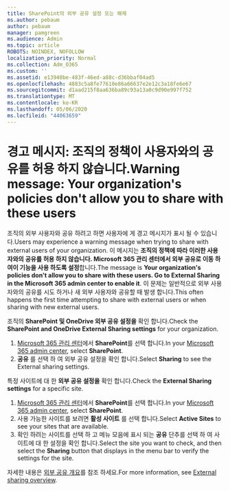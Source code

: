 ```yaml
---
title: SharePoint의 외부 공유 설정 또는 해제
ms.author: pebaum
author: pebaum
manager: pamgreen
ms.audience: Admin
ms.topic: article
ROBOTS: NOINDEX, NOFOLLOW
localization_priority: Normal
ms.collection: Adm_O365
ms.custom: ''
ms.assetid: e13940be-483f-46ed-a88c-d36bbaf04ad5
ms.openlocfilehash: 4883c5a8fe77610e86a66637e2e12c3a18fe6e67
ms.sourcegitcommit: d1aad215f8aa636ba89c93a13a0c9d90e997f752
ms.translationtype: MT
ms.contentlocale: ko-KR
ms.lasthandoff: 05/06/2020
ms.locfileid: "44063659"
---
```

# <a name="warning-message-your-organizations-policies-dont-allow-you-to-share-with-these-users"></a><span data-ttu-id="0268c-102">경고 메시지: 조직의 정책이 사용자와의 공유를 허용 하지 않습니다.</span><span class="sxs-lookup"><span data-stu-id="0268c-102">Warning message: Your organization's policies don't allow you to share with these users</span></span>

<span data-ttu-id="0268c-103">조직의 외부 사용자와 공유 하려고 하면 사용자에 게 경고 메시지가 표시 될 수 있습니다.</span><span class="sxs-lookup"><span data-stu-id="0268c-103">Users may experience a warning message when trying to share with external users of your organization.</span></span> <span data-ttu-id="0268c-104">이 메시지는 **조직의 정책에 따라 이러한 사용자와의 공유를 허용 하지 않습니다. Microsoft 365 관리 센터에서 외부 공유로 이동 하 여이 기능을 사용 하도록 설정**합니다.</span><span class="sxs-lookup"><span data-stu-id="0268c-104">The message is **Your organization's policies don't allow you to share with these users. Go to External Sharing in the Microsoft 365 admin center to enable it**.</span></span> <span data-ttu-id="0268c-105">이 문제는 일반적으로 외부 사용자와의 공유를 시도 하거나 새 외부 사용자와 공유할 때 발생 합니다.</span><span class="sxs-lookup"><span data-stu-id="0268c-105">This often happens the first time attempting to share with external users or when sharing with new external users.</span></span>

<span data-ttu-id="0268c-106">조직의 **SharePoint 및 OneDrive 외부 공유 설정을** 확인 합니다.</span><span class="sxs-lookup"><span data-stu-id="0268c-106">Check the **SharePoint and OneDrive External Sharing settings** for your organization.</span></span>

1. <span data-ttu-id="0268c-107">[Microsoft 365 관리 센터](https://admin.microsoft.com/AdminPortal/Home#/homepage">https://admin.microsoft.com/)에서 **SharePoint**를 선택 합니다.</span><span class="sxs-lookup"><span data-stu-id="0268c-107">In your [Microsoft 365 admin center](https://admin.microsoft.com/AdminPortal/Home#/homepage">https://admin.microsoft.com/), select **SharePoint**.</span></span>
3. <span data-ttu-id="0268c-108">**공유** 를 선택 하 여 외부 공유 설정을 확인 합니다.</span><span class="sxs-lookup"><span data-stu-id="0268c-108">Select **Sharing** to see the External sharing settings.</span></span>

<span data-ttu-id="0268c-109">특정 사이트에 대 한 **외부 공유 설정을** 확인 합니다.</span><span class="sxs-lookup"><span data-stu-id="0268c-109">Check the **External Sharing settings** for a specific site.</span></span>

1. <span data-ttu-id="0268c-110">[Microsoft 365 관리 센터](https://admin.microsoft.com/AdminPortal/Home#/homepage">https://admin.microsoft.com/)에서 **SharePoint**를 선택 합니다.</span><span class="sxs-lookup"><span data-stu-id="0268c-110">In your [Microsoft 365 admin center](https://admin.microsoft.com/AdminPortal/Home#/homepage">https://admin.microsoft.com/), select **SharePoint**.</span></span>
2. <span data-ttu-id="0268c-111">사용 가능한 사이트를 보려면 **활성 사이트** 를 선택 합니다.</span><span class="sxs-lookup"><span data-stu-id="0268c-111">Select **Active Sites** to see your sites that are available.</span></span>
3. <span data-ttu-id="0268c-112">확인 하려는 사이트를 선택 하 고 메뉴 모음에 표시 되는 **공유** 단추를 선택 하 여 사이트에 대 한 설정을 확인 합니다.</span><span class="sxs-lookup"><span data-stu-id="0268c-112">Select the site you want to check, and then select the **Sharing** button that displays in the menu bar to verify the settings for the site.</span></span>

<span data-ttu-id="0268c-113">자세한 내용은 [외부 공유 개요](https://docs.microsoft.com/sharepoint/external-sharing-overview)를 참조 하세요.</span><span class="sxs-lookup"><span data-stu-id="0268c-113">For more information, see [External sharing overview](https://docs.microsoft.com/sharepoint/external-sharing-overview).</span></span>